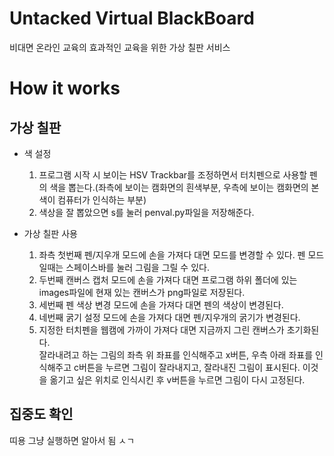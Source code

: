 # Untacked Virtual BlackBoard
비대면 온라인 교육의 효과적인 교육을 위한 가상 칠판 서비스
<br>

# How it works
## 가상 칠판  
  - 색 설정  
    1. 프로그램 시작 시 보이는 HSV Trackbar를 조정하면서 터치펜으로 사용할 펜의 색을 뽑는다.(좌측에 보이는 캠화면의 흰색부분, 우측에 보이는 캠화면의 본 색이 컴퓨터가 인식하는 부분)  
    2. 색상을 잘 뽑았으면 s를 눌러 penval.py파일을 저장해준다.  
    
  - 가상 칠판 사용  
    1. 좌측 첫번째 펜/지우개 모드에 손을 가져다 대면 모드를 변경할 수 있다. 펜 모드일때는 스페이스바를 눌러 그림을 그릴 수 있다.  
    2. 두번째 캔버스 캡처 모드에 손을 가져다 대면 프로그램 하위 폴더에 있는 images파일에 현재 있는 캔버스가 png파일로 저장된다.  
    3. 세번째 펜 색상 변경 모드에 손을 가져다 대면 펜의 색상이 변경된다.  
    4. 네번째 굵기 설정 모드에 손을 가져다 대면 펜/지우개의 굵기가 변경된다.  
    5. 지정한 터치펜을 웹캠에 가까이 가져다 대면 지금까지 그린 캔버스가 초기화된다.  
잘라내려고 하는 그림의 좌측 위 좌표를 인식해주고 x버튼, 우측 아래 좌표를 인식해주고 c버튼을 누르면 그림이 잘라내지고, 잘라내진 그림이 표시된다.   이것을 옮기고 싶은 위치로 인식시킨 후 v버튼을 누르면 그림이 다시 고정된다.  

## 집중도 확인  
띠용 그냥 실행하면 알아서 됨 ㅅㄱ  
